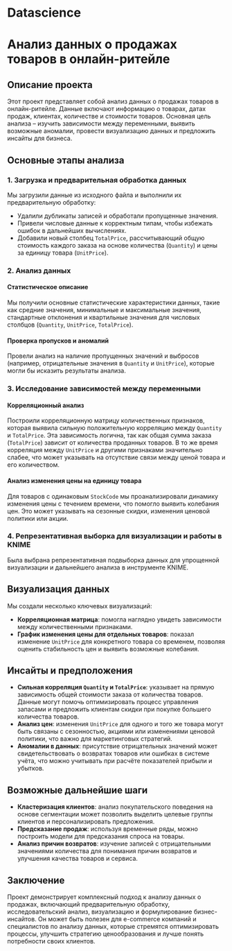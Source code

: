 # Datascience
# Анализ данных о продажах товаров в онлайн-ритейле

## Описание проекта

Этот проект представляет собой анализ данных о продажах товаров в онлайн-ритейле. Данные включают информацию о товарах, датах продаж, клиентах, количестве и стоимости товаров. Основная цель анализа – изучить зависимости между переменными, выявить возможные аномалии, провести визуализацию данных и предложить инсайты для бизнеса.

## Основные этапы анализа

### 1. Загрузка и предварительная обработка данных
Мы загрузили данные из исходного файла и выполнили их предварительную обработку:
- Удалили дубликаты записей и обработали пропущенные значения.
- Привели числовые данные к корректным типам, чтобы избежать ошибок в дальнейших вычислениях.
- Добавили новый столбец `TotalPrice`, рассчитывающий общую стоимость каждого заказа на основе количества (`Quantity`) и цены за единицу товара (`UnitPrice`).

### 2. Анализ данных
#### Статистическое описание
Мы получили основные статистические характеристики данных, такие как средние значения, минимальные и максимальные значения, стандартные отклонения и квартильные значения для числовых столбцов (`Quantity`, `UnitPrice`, `TotalPrice`).

#### Проверка пропусков и аномалий
Провели анализ на наличие пропущенных значений и выбросов (например, отрицательные значения в `Quantity` и `UnitPrice`), которые могли бы исказить результаты анализа.

### 3. Исследование зависимостей между переменными
#### Корреляционный анализ
Построили корреляционную матрицу количественных признаков, которая выявила сильную положительную корреляцию между `Quantity` и `TotalPrice`. Эта зависимость логична, так как общая сумма заказа (`TotalPrice`) зависит от количества проданных товаров. В то же время корреляция между `UnitPrice` и другими признаками значительно слабее, что может указывать на отсутствие связи между ценой товара и его количеством.

#### Анализ изменения цены на единицу товара
Для товаров с одинаковым `StockCode` мы проанализировали динамику изменения цены с течением времени, что помогло выявить колебания цен. Это может указывать на сезонные скидки, изменения ценовой политики или акции.

### 4. Репрезентативная выборка для визуализации и работы в KNIME
Была выбрана репрезентативная подвыборка данных для упрощенной визуализации и дальнейшего анализа в инструменте KNIME.

## Визуализация данных

Мы создали несколько ключевых визуализаций:
- **Корреляционная матрица**: помогла наглядно увидеть зависимости между количественными признаками.
- **График изменения цены для отдельных товаров**: показал изменение `UnitPrice` для конкретного товара со временем, позволяя оценить стабильность цен и выявить возможные колебания.

## Инсайты и предположения

- **Сильная корреляция `Quantity` и `TotalPrice`**: указывает на прямую зависимость общей стоимости заказа от количества товаров. Данные могут помочь оптимизировать процесс управления запасами и предложить клиентам скидки при покупке большего количества товаров.
- **Анализ цен**: изменения `UnitPrice` для одного и того же товара могут быть связаны с сезонностью, акциями или изменениями ценовой политики, что важно для маркетинговых стратегий.
- **Аномалии в данных**: присутствие отрицательных значений может свидетельствовать о возвратах товаров или ошибках в системе учёта, что можно учитывать при расчёте показателей прибыли и убытков.

## Возможные дальнейшие шаги

- **Кластеризация клиентов**: анализ покупательского поведения на основе сегментации может позволить выделить целевые группы клиентов и персонализировать предложения.
- **Предсказание продаж**: используя временные ряды, можно построить модели для предсказания спроса на товары.
- **Анализ причин возвратов**: изучение записей с отрицательными значениями количества для понимания причин возвратов и улучшения качества товаров и сервиса.

## Заключение

Проект демонстрирует комплексный подход к анализу данных о продажах, включающий предварительную обработку, исследовательский анализ, визуализацию и формулирование бизнес-инсайтов. Он может быть полезен для e-commerce компаний и специалистов по анализу данных, которые стремятся оптимизировать процессы, улучшить стратегию ценообразования и лучше понять потребности своих клиентов.
